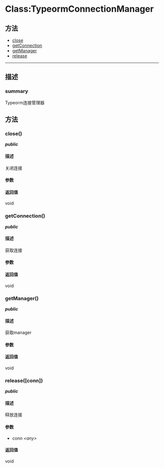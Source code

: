 # Class:TypeormConnectionManager   
## 方法
+ [close](#METHOD_close)
+ [getConnection](#METHOD_getConnection)
+ [getManager](#METHOD_getManager)
+ [release](#METHOD_release)
---   
## 描述
   
### summary   
Typeorm连接管理器  
   
## 方法   
### <a id="METHOD_close">close()</a>   
***public***   
#### 描述   
关闭连接   
#### 参数   
#### 返回值   
void   
### <a id="METHOD_getConnection">getConnection()</a>   
***public***   
#### 描述   
获取连接   
#### 参数   
#### 返回值   
void   
### <a id="METHOD_getManager">getManager()</a>   
***public***   
#### 描述   
获取manager   
#### 参数   
#### 返回值   
void   
### <a id="METHOD_release">release([conn])</a>   
***public***   
#### 描述   
释放连接   
#### 参数   
+ conn *&lt;any&gt;*    
#### 返回值   
void   

